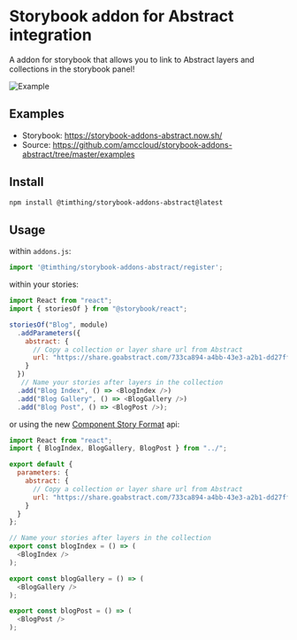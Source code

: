 # Storybook addon for Abstract integration

A addon for storybook that allows you to link to Abstract layers and collections in the storybook panel!

![Example](https://i.imgur.com/EtAb6x3.gif)

## Examples

- Storybook: https://storybook-addons-abstract.now.sh/
- Source: https://github.com/amccloud/storybook-addons-abstract/tree/master/examples

## Install

```sh
npm install @timthing/storybook-addons-abstract@latest
```

## Usage

within `addons.js`:

```js
import '@timthing/storybook-addons-abstract/register';
```

within your stories:

```js
import React from "react";
import { storiesOf } from "@storybook/react";

storiesOf("Blog", module)
  .addParameters({
    abstract: {
      // Copy a collection or layer share url from Abstract
      url: "https://share.goabstract.com/733ca894-a4bb-43e3-a2b1-dd27ff6d00c4"
    }
  })
   // Name your stories after layers in the collection
  .add("Blog Index", () => <BlogIndex />)
  .add("Blog Gallery", () => <BlogGallery />)
  .add("Blog Post", () => <BlogPost />);
```

or using the new [Component Story Format](https://storybook.js.org/docs/formats/component-story-format/) api:

```js
import React from "react";
import { BlogIndex, BlogGallery, BlogPost } from "../";

export default {
  parameters: {
    abstract: {
      // Copy a collection or layer share url from Abstract
      url: "https://share.goabstract.com/733ca894-a4bb-43e3-a2b1-dd27ff6d00c4"
    }
  }
};

// Name your stories after layers in the collection
export const blogIndex = () => (
  <BlogIndex />
);

export const blogGallery = () => (
  <BlogGallery />
);

export const blogPost = () => (
  <BlogPost />
);
```
